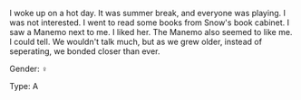 I woke up on a hot day. It was summer break, and everyone was playing. I was not interested. I went to read some books from Snow's book cabinet. I saw a Manemo next to me. I liked her. The Manemo also seemed to like me. I could tell. We wouldn't talk much, but as we grew older, instead of seperating, we bonded closer than ever.

Gender: ♀

Type: A
